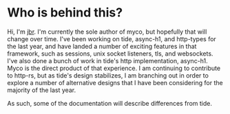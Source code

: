 # Who is behind this?

Hi, I'm [jbr](https://github.com/jbr). I'm currently the sole author
of myco, but hopefully that will change over time. I've been working
on tide, async-h1, and http-types for the last year, and have landed a
number of exciting features in that framework, such as sessions, unix
socket listeners, tls, and websockets. I've also done a bunch of work
in tide's http implementation, async-h1. Myco is the direct product of
that experience. I am continuing to contribute to http-rs, but as
tide's design stabilizes, I am branching out in order to explore a
number of alternative designs that I have been considering for the
majority of the last year.

As such, some of the documentation will describe differences from
tide.
